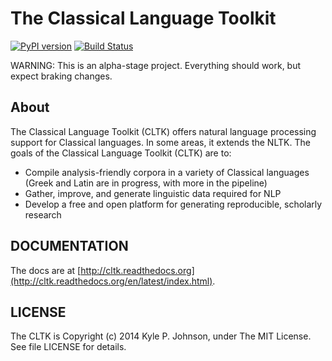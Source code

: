 The Classical Language Toolkit
==============================
[![PyPI version](https://badge.fury.io/py/cltk.png)](http://badge.fury.io/py/cltk) [![Build Status](https://travis-ci.org/kylepjohnson/cltk.png?branch=master)](https://travis-ci.org/kylepjohnson/cltk)

WARNING: This is an alpha-stage project. Everything should work, but expect braking changes.

About 
-----
The Classical Language Toolkit (CLTK) offers natural language processing support for Classical languages. In some areas, it extends the NLTK. The goals of the Classical Language Toolkit (CLTK) are to:

*   Compile analysis-friendly corpora in a variety of Classical languages (Greek and Latin are in progress, with more in the pipeline)
*   Gather, improve, and generate linguistic data required for NLP
*   Develop a free and open platform for generating reproducible, scholarly research


DOCUMENTATION
----
The docs are at [http://cltk.readthedocs.org](http://cltk.readthedocs.org/en/latest/index.html).

LICENSE
-------
The CLTK is Copyright (c) 2014 Kyle P. Johnson, under The MIT License. See file LICENSE for details.
